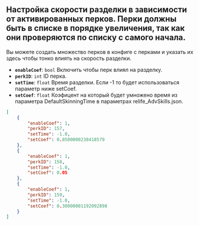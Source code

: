 ## Настройка скорости разделки в зависимости от активированных перков. Перки должны быть в списке в порядке увеличения, так как они проверяются по списку с самого начала.
Вы можете создать множество перков в конфиге с перками и указать их здесь чтобы тонко влиять на скорость разделки.

- **`enableCoef`**: `bool` Включить чтобы перк влиял на разделку.
- **`perkID`**: `int` ID перка.
- **`setTime`**: `float` Время разделки. Если -1 то будет использоваться параметр ниже setCoef.
- **`setCoef`**: `float` Коэфицент на который будет умножено время из параметра DefaultSkinningTime в параметрах relife_AdvSkills.json.
  
```json
[
    {
        "enableCoef": 1,
        "perkID": 157,
        "setTime": -1.0,
        "setCoef": 0.8500000238418579
    },
    {
        "enableCoef": 1,
        "perkID": 158,
        "setTime": -1.0,
        "setCoef": 0.05
    },
    {
        "enableCoef": 1,
        "perkID": 159,
        "setTime": -1.0,
        "setCoef": 0.30000001192092898
    }
]
```
